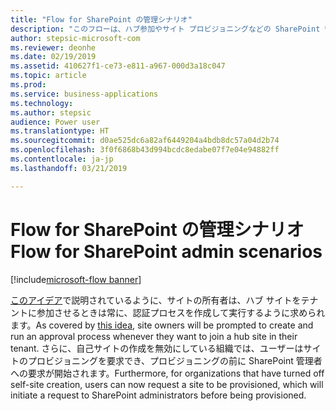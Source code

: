 ```yaml
---
title: "Flow for SharePoint の管理シナリオ"
description: "このフローは、ハブ参加やサイト プロビジョニングなどの SharePoint 管理シナリオに使用されます。"
author: stepsic-microsoft-com
ms.reviewer: deonhe
ms.date: 02/19/2019
ms.assetid: 410627f1-ce73-e811-a967-000d3a18c047
ms.topic: article
ms.prod: 
ms.service: business-applications
ms.technology: 
ms.author: stepsic
audience: Power user
ms.translationtype: HT
ms.sourcegitcommit: d0ae525dc6a82af6449204a4bdb8dc57a04d2b74
ms.openlocfilehash: 3f0f6868b43d994bcdc8edabe07f7e04e94882ff
ms.contentlocale: ja-jp
ms.lasthandoff: 03/21/2019

---
```

# <a name="flow-for-sharepoint-admin-scenarios"></a><span data-ttu-id="df09d-103">Flow for SharePoint の管理シナリオ</span><span class="sxs-lookup"><span data-stu-id="df09d-103">Flow for SharePoint admin scenarios</span></span>


[!include[microsoft-flow banner](../includes/microsoft-flow.md)]

<span data-ttu-id="df09d-104">[このアイデア](https://powerusers.microsoft.com/t5/Flow-Ideas/Approval-of-SharePoint-Site-getting-joined-with-a-Hub-Site/idi-p/122808)で説明されているように、サイトの所有者は、ハブ サイトをテナントに参加させるときは常に、認証プロセスを作成して実行するように求められます。</span><span class="sxs-lookup"><span data-stu-id="df09d-104">As covered by [this idea](https://powerusers.microsoft.com/t5/Flow-Ideas/Approval-of-SharePoint-Site-getting-joined-with-a-Hub-Site/idi-p/122808), site owners will be prompted to create and run an approval process whenever they want to join a hub site in their tenant.</span></span>  <span data-ttu-id="df09d-105">さらに、自己サイトの作成を無効にしている組織では、ユーザーはサイトのプロビジョニングを要求でき、プロビジョニングの前に SharePoint 管理者への要求が開始されます。</span><span class="sxs-lookup"><span data-stu-id="df09d-105">Furthermore, for organizations that have turned off self-site creation, users can now request a site to be provisioned, which will initiate a request to SharePoint administrators before being provisioned.</span></span>

